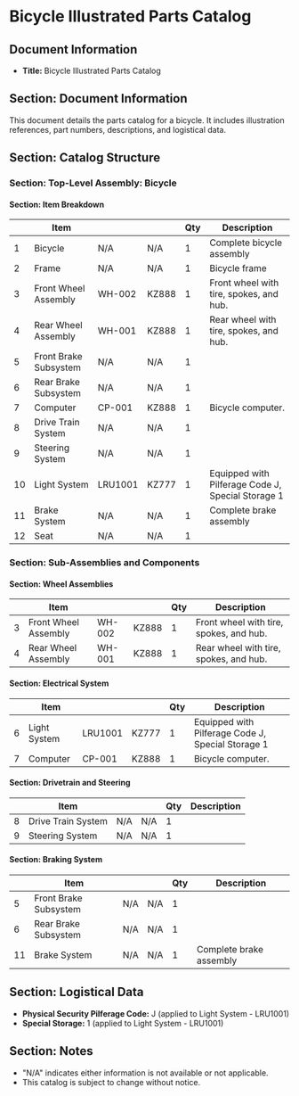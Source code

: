 # Bicycle Illustrated Parts Catalog

## Document Information

*   **Title:** Bicycle Illustrated Parts Catalog

## Section: Document Information

This document details the parts catalog for a bicycle. It includes illustration references, part numbers, descriptions, and logistical data.

## Section: Catalog Structure

### Section: Top-Level Assembly: Bicycle

#### Section: Item Breakdown

|   | Item |   |   | Qty | Description |
|---|---|---|---|---|---|
| 1 | Bicycle | N/A | N/A | 1 | Complete bicycle assembly |
| 2 | Frame | N/A | N/A | 1 | Bicycle frame |
| 3 | Front Wheel Assembly | WH-002 | KZ888 | 1 | Front wheel with tire, spokes, and hub. |
| 4 | Rear Wheel Assembly | WH-001 | KZ888 | 1 | Rear wheel with tire, spokes, and hub. |
| 5 | Front Brake Subsystem | N/A | N/A | 1 |  |
| 6 | Rear Brake Subsystem | N/A | N/A | 1 |  |
| 7 | Computer | CP-001 | KZ888 | 1 | Bicycle computer. |
| 8 | Drive Train System | N/A | N/A | 1 |  |
| 9 | Steering System | N/A | N/A | 1 |  |
| 10 | Light System | LRU1001 | KZ777 | 1 | Equipped with Pilferage Code J, Special Storage 1 |
| 11 | Brake System | N/A | N/A | 1 | Complete brake assembly |
| 12 | Seat | N/A | N/A | 1 |  |

### Section: Sub-Assemblies and Components

#### Section: Wheel Assemblies

|   | Item |   |   | Qty | Description |
|---|---|---|---|---|---|
| 3 | Front Wheel Assembly | WH-002 | KZ888 | 1 | Front wheel with tire, spokes, and hub. |
| 4 | Rear Wheel Assembly | WH-001 | KZ888 | 1 | Rear wheel with tire, spokes, and hub. |

#### Section: Electrical System

|   | Item |   |   | Qty | Description |
|---|---|---|---|---|---|
| 6 | Light System | LRU1001 | KZ777 | 1 | Equipped with Pilferage Code J, Special Storage 1 |
| 7 | Computer | CP-001 | KZ888 | 1 | Bicycle computer. |

#### Section: Drivetrain and Steering

|   | Item |   |   | Qty | Description |
|---|---|---|---|---|---|
| 8 | Drive Train System | N/A | N/A | 1 |  |
| 9 | Steering System | N/A | N/A | 1 |  |

#### Section: Braking System

|   | Item |   |   | Qty | Description |
|---|---|---|---|---|---|
| 5 | Front Brake Subsystem | N/A | N/A | 1 |  |
| 6 | Rear Brake Subsystem | N/A | N/A | 1 |  |
| 11 | Brake System | N/A | N/A | 1 | Complete brake assembly |

## Section: Logistical Data

*   **Physical Security Pilferage Code:** J (applied to Light System - LRU1001)
*   **Special Storage:** 1 (applied to Light System - LRU1001)

## Section: Notes

*   "N/A" indicates either information is not available or not applicable.
*   This catalog is subject to change without notice.